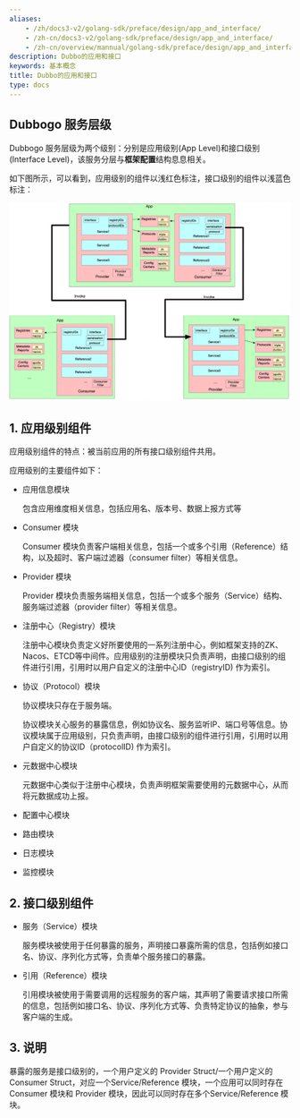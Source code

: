 ```yaml
---
aliases:
    - /zh/docs3-v2/golang-sdk/preface/design/app_and_interface/
    - /zh-cn/docs3-v2/golang-sdk/preface/design/app_and_interface/
    - /zh-cn/overview/mannual/golang-sdk/preface/design/app_and_interface/
description: Dubbo的应用和接口
keywords: 基本概念
title: Dubbo的应用和接口
type: docs
---
```







## Dubbogo 服务层级

Dubbogo 服务层级为两个级别：分别是应用级别(App Level)和接口级别(Interface Level)，该服务分层与**框架配置**结构息息相关。

如下图所示，可以看到，应用级别的组件以浅红色标注，接口级别的组件以浅蓝色标注：

![img](/imgs/docs3-v2/golang-sdk/concept/more/app_and_interface/dubbogo-concept.png)

## 1. 应用级别组件

应用级别组件的特点：被当前应用的所有接口级别组件共用。

应用级别的主要组件如下：

- 应用信息模块

  包含应用维度相关信息，包括应用名、版本号、数据上报方式等

- Consumer 模块

  Consumer 模块负责客户端相关信息，包括一个或多个引用（Reference）结构，以及超时、客户端过滤器（consumer filter）等相关信息。

- Provider 模块

  Provider 模块负责服务端相关信息，包括一个或多个服务（Service）结构、服务端过滤器（provider filter）等相关信息。

- 注册中心（Registry）模块

  注册中心模块负责定义好所要使用的一系列注册中心，例如框架支持的ZK、Nacos、ETCD等中间件。应用级别的注册模块只负责声明，由接口级别的组件进行引用，引用时以用户自定义的注册中心ID（registryID) 作为索引。

- 协议（Protocol）模块

  协议模块只存在于服务端。

  协议模块关心服务的暴露信息，例如协议名、服务监听IP、端口号等信息。协议模块属于应用级别，只负责声明，由接口级别的组件进行引用，引用时以用户自定义的协议ID（protocolID) 作为索引。

- 元数据中心模块

  元数据中心类似于注册中心模块，负责声明框架需要使用的元数据中心，从而将元数据成功上报。

- 配置中心模块
- 路由模块
- 日志模块
- 监控模块

## 2. 接口级别组件

- 服务（Service）模块

  服务模块被使用于任何暴露的服务，声明接口暴露所需的信息，包括例如接口名、协议、序列化方式等，负责单个服务接口的暴露。

- 引用（Reference）模块

  引用模块被使用于需要调用的远程服务的客户端，其声明了需要请求接口所需的信息，包括例如接口名、协议、序列化方式等、负责特定协议的抽象，参与客户端的生成。

## 3. 说明

暴露的服务是接口级别的，一个用户定义的 Provider Struct/一个用户定义的Consumer Struct，对应一个Service/Reference 模块，一个应用可以同时存在Consumer 模块和 Provider 模块，因此可以同时存在多个Service/Reference 模块。
